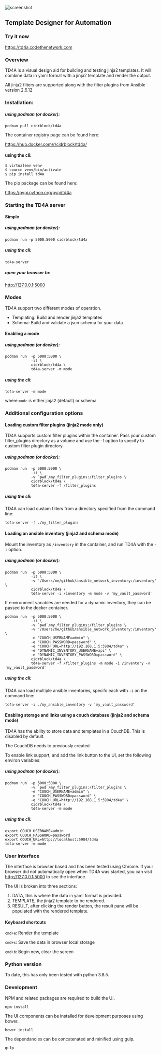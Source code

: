 ![screenshot](screenshot.png)
## Template Designer for Automation

### Try it now

https://td4a.codethenetwork.com

### Overview

TD4A is a visual design aid for building and testing jinja2 templates.  It will combine data in yaml format with a jinja2 template and render the output.

All jinja2 filters are supported along with the filter plugins from Ansible version 2.9.12

### Installation:

##### using podman (or docker):
```
podman pull cidrblock/td4a
```

The container registry page can be found here:

https://hub.docker.com/r/cidrblock/td4a/

#### using the cli:
```
$ virtualenv venv
$ source venv/bin/activate
$ pip install td4a
```

The pip package can be found here:

https://pypi.python.org/pypi/td4a

### Starting the TD4A server


#### Simple

##### using podman (or docker):
```
podman run -p 5000:5000 cidrblock/td4a
```

##### using the cli:
```
td4a-server
```

##### open your browser to:

http://127.0.0.1:5000

### Modes

TD4A support two different modes of operation.
- Templating: Build and render jinja2 templates
- Schema: Build and validate a json schema for your data

#### Enabling a mode

##### using podman (or docker):
```
podman run  -p 5000:5000 \
            -it \
            cidrblock/td4a \
            td4a-server -m mode
```

##### using the cli:
```
td4a-server -m mode
```

where `mode` is either jinja2 (default) or schema

### Additional configuration options

#### Loading custom filter plugins (jinja2 mode only)


TD4A supports custom filter plugins within the container. Pass your custom filter_plugins directory as a volume and use the -f option to specify to custom filter plugin directory.

##### using podman (or docker):
```
podman run  -p 5000:5000 \
            -it \
            -v `pwd`/my_filter_plugins:/filter_plugins \
            cidrblock/td4a \
            td4a-server -f /filter_plugins
```

##### using the cli:

TD4A can load custom filters from a directory specified from the command line:
```
td4a-server -f ./my_filter_plugins
```

#### Loading an ansible inventory (jinja2 and schema mode)

Mount the inventory as `/inventory` in the container, and run TD4A with the `-i` option.


##### using podman (or docker):

```
podman run  -p 5000:5000 \
            -it \
            -v '/Users/me/github/ansible_network_inventory:/inventory' \
            cidrblock/td4a \
            td4a-server -i /inventory -m mode -v 'my_vault_password'
```

If environment variables are needed for a dynamic inventory, they can be passed to the docker container.
```
podman run  -p 5000:5000 \
            -it \
            -v `pwd`/my_filter_plugins:/filter_plugins \
            -v '/Users/me/github/ansible_network_inventory:/inventory' \
            -e "COUCH_USERNAME=admin" \
            -e "COUCH_PASSWORD=password" \
            -e "COUCH_URL=http://192.168.1.5:5984/td4a" \
            -e "DYNAMIC_INVENTORY_USERNAME=api" \
            -e "DYNAMIC_INVENTORY_PASSWORD=password" \
            cidrblock/td4a \
            td4a-server -f /filter_plugins -m mode -i /inventory -v 'my_vault_password'
```            

##### using the cli:

TD4A can load multiple ansible inventories, specifc each with `-i` on the command line:
```
td4a-server -i ./my_ansible_inventory -v 'my_vault_password'
```

#### Enabling storage and links using a couch database (jinja2 and schema mode)

TD4A has the ability to store data and templates in a CouchDB.  This is disabled by default.

The CouchDB needs to previously created.

To enable link support, and add the link button to the UI, set the following environ variables:

##### using podman (or docker):

```
podman run  -p 5000:5000 \
            -v `pwd`/my_filter_plugins:/filter_plugins \
            -e "COUCH_USERNAME=admin" \
            -e "COUCH_PASSWORD=password" \
            -e "COUCH_URL=http://192.168.1.5:5984/td4a" \
            cidrblock/td4a \
            td4a-server -m mode
```

##### using the cli:
```
export COUCH_USERNAME=admin
export COUCH_PASSWORD=password
export COUCH_URL=http://localhost:5984/td4a
td4a-server -m mode
```

### User Interface

The interface is browser based and has been tested using Chrome. If your browser did not automatically open when TD4A was started, you can visit http://127.0.0.1:5000 to see the interface.

The UI is broken into three sections:

1) DATA, this is where the data in yaml format is provided.
2) TEMPLATE, the jinja2 template to be rendered.
3) RESULT, after clicking the render button, the result pane will be populated with the rendered template.

#### Keyboard shortcuts

`cmd+e`: Render the template

`cmd+s`: Save the data in browser local storage

`cmd+b`: Begin new, clear the screen

### Python version

To date, this has only been tested with python 3.8.5.

### Development

NPM and related packages are required to build the UI.

```
npm install
```

The UI components can be installed for development purposes using bower.

```
bower install
```

The dependancies can be concatenated and minified using gulp.

```
gulp
```
